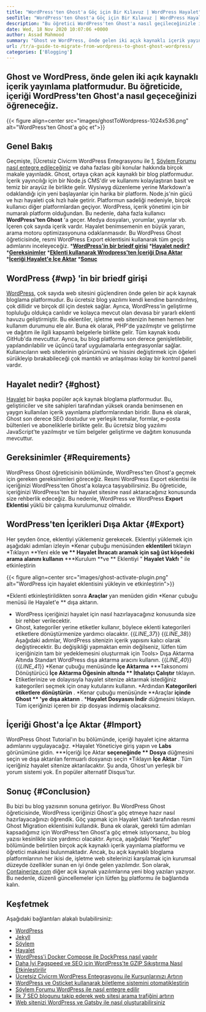 ```yaml
---
title: "WordPress'ten Ghost'a Göç için Bir Kılavuz | WordPress Hayalet" 
seoTitle: "WordPress'ten Ghost'a Göç için Bir Kılavuz | WordPress Hayalet" 
description: "Bu öğretici WordPress'ten Ghost'a nasıl geçileceğinizle ilgilidir. Mevcut WordPress web sitesinden yayınlarınızı ve sayfalarınızı Ghost'a nasıl taşıyacağınızı öğreneceğiz." 
date: Wed, 18 Nov 2020 10:07:06 +0000
author: Assad Mahmood
summary: "Ghost ve WordPress, önde gelen iki açık kaynaklı içerik yayınlama platformudur. Bu öğreticide, içeriği WordPress'ten Ghost'a nasıl geçeceğinizi öğreneceğiz." 
url: /tr/a-guide-to-migrate-from-wordpress-to-ghost-ghost-wordpress/
categories: ['Blogging']
---
```


## Ghost ve WordPress, önde gelen iki açık kaynaklı içerik yayınlama platformudur. Bu öğreticide, içeriği WordPress'ten Ghost'a nasıl geçeceğinizi öğreneceğiz.

{{< figure align=center src="images/ghostToWordpress-1024x536.png" alt="WordPress'ten Ghost'a göç et">}}


## Genel Bakış
Geçmişte, [Ücretsiz Civicrm WordPress Entegrasyonu ile [1], [Söylem Forumu nasıl entegre edileceğiniz][2] ve daha fazlası gibi konular hakkında birçok makale yayınladık. Ghost, ortaya çıkan açık kaynaklı bir blog platformudur. İçerik yayıncılığı için bir Node.js CMS'dir ve kullanımı kolaylaştıran basit ve temiz bir arayüz ile birlikte gelir. Wysiwyg düzenleme yerine Markdown'a odaklandığı için yeni başlayanlar için harika bir platform. Node.js'nin gücü ve hızı hayaleti çok hızlı hale getirir. Platformun sadeliği nedeniyle, birçok kullanıcı diğer platformlardan geçiyor. WordPress, içerik yönetimi için bir numaralı platform olduğundan.
Bu nedenle, daha fazla kullanıcı **WordPress'ten Ghost**  'a geçer. Medya dosyaları, yorumlar, yayınlar vb. İçeren çok sayıda içerik vardır. Hayalet benimsemenin en büyük yararı, arama motoru optimizasyonuna odaklanmasıdır. Bu WordPress Ghost öğreticisinde, resmi WordPress Export eklentisini kullanarak tüm geçiş adımlarını inceleyeceğiz.
  ***[WordPress'in bir briedf girişi][3]** 
  ***[Hayalet nedir?][4]** 
  ***[Gereksinimler][5]** 
  ***[Eklenti kullanarak Wrodpress'ten İçeriği Dışa Aktar][6]** 
  ***[İçeriği Hayalet'e İçe Aktar][7]** 
  ***[Sonuç][8]** 

## **WordPress**    {#wp} 'in bir briedf girişi
[WordPress][9], çok sayıda web sitesini güçlendiren önde gelen bir açık kaynak bloglama platformudur. Bu ücretsiz blog yazılımı kendi kendine barındırılmış, çok dillidir ve birçok dil için destek sağlar. Ayrıca, WordPress'in geliştirme topluluğu oldukça canlıdır ve kolayca mevcut olan devasa bir yararlı eklenti havuzu geliştirmiştir. Bu eklentiler, işletme web sitenizin hemen hemen her kullanım durumunu ele alır. Buna ek olarak, PHP'de yazılmıştır ve geliştirme ve dağıtım ile ilgili kapsamlı belgelerle birlikte gelir. Tüm kaynak kodu GitHub'da mevcuttur. Ayrıca, bu blog platformu son derece genişletilebilir, yapılandırılabilir ve üçüncü taraf uygulamalarla entegrasyonlar sağlar. Kullanıcıların web sitelerinin görünümünü ve hissini değiştirmek için öğeleri sürükleyip bırakabileceği çok mantıklı ve anlaşılması kolay bir kontrol paneli vardır.

## **Hayalet nedir?**    {#ghost}
[Hayalet][10] bir başka popüler açık kaynak bloglama platformudur. Bu, geliştiriciler ve site sahipleri tarafından yüksek oranda benimsenen en yaygın kullanılan içerik yayınlama platformlarından biridir. Buna ek olarak, Ghost son derece SEO dostudur ve yerleşik temalar, formlar, e-posta bültenleri ve aboneliklerle birlikte gelir. Bu ücretsiz blog yazılımı JavaScript'te yazılmıştır ve tüm belgeler geliştirme ve dağıtım konusunda mevcuttur.

## Gereksinimler   {#Requirements}
WordPress Ghost öğreticisinin bölümünde, WordPress'ten Ghost'a geçmek için gereken gereksinimleri göreceğiz. Resmi WordPress Export eklentisi ile içeriğinizi WordPress'ten Ghost'a kolayca taşıyabilirsiniz. Bu öğreticide, içeriğinizi WordPress'ten bir hayalet sitesine nasıl aktaracağınız konusunda size rehberlik edeceğiz. Bu nedenle, WordPress ve WordPress **Export Eklentisi**  yüklü bir çalışma kurulumunuz olmalıdır.

## WordPress'ten İçerikleri Dışa Aktar   {#Export}
Her şeyden önce, eklentiyi yüklemeniz gerekecek. Eklentiyi yüklemek için aşağıdaki adımları izleyin
  *Kenar çubuğu menüsünden **eklentileri**  tıklayın
  *Tıklayın **Yeni ekle  **ve **  Hayalet İhracatı aramak için sağ üst köşedeki arama alanını kullanın** 
  ***Kurulum  **ve **  Eklentiyi " **Hayalet Vakfı**  " ile etkinleştirin

{{< figure align=center src="images/ghost-activate-plugin.png" alt="WordPress için hayalet eklentisini yükleyin ve etkinleştirin">}}

  *Eklenti etkinleştirildikten sonra **Araçlar**  yan menüden gidin
  *Kenar çubuğu menüsü ile Hayalet'e ** dışa aktarın.
  * WordPress içeriğinizi hayalet için nasıl hazırlayacağınız konusunda size bir rehber verilecektir.
  * Ghost, kategoriler yerine etiketler kullanır, böylece eklenti kategorileri etiketlere dönüştürmenize yardımcı olacaktır.
{{_LINE_37_}}
{{_LINE_38_}}
    Aşağıdaki adımlar, WordPress sitenizin içerik yapısını kalıcı olarak değiştirecektir. Bu değişikliği yapmaktan emin değilseniz, lütfen tüm içeriğinizin tam bir yedeklemesini oluşturmak için Tools> Dışa Aktarma Altında Standart WordPress dışa aktarma aracını kullanın.
{{_LINE_40_}}
{{_LINE_41_}}
  *Kenar çubuğu menüsünde **İçe Aktarma** 
  ***Taksonomi Dönüştürücü  **İçe Aktarma Öğesinin altında **  İthalatçı Çalıştır**  tıklayın.
  * Etiketlerinize ve dolayısıyla hayalet sitenize aktarmak istediğiniz kategorileri seçmek için onay kutularını kullanın.
  *Ardından **Kategorileri etiketlere dönüştürün** .
  *Kenar çubuğu menüsünde **Araçlar  **içinde Ghost **  'ye dışa aktarın** .
  ***Hayalet Dosyasını İndir**  düğmesini tıklayın. Tüm içeriğinizi içeren bir zip dosyası indirmiş olacaksınız.

## İçeriği Ghost'a İçe Aktar   {#Import}
WordPress Ghost Tutorial'ın bu bölümünde, içeriği hayalet içine aktarma adımlarını uygulayacağız.
  *Hayalet Yöneticiye giriş yapın ve **Labs**  görünümüne gidin.
  ***İçeriği İçe Aktar  **seçeneğinde **  Dosya**  düğmesini seçin ve dışa aktarılan fermuarlı dosyanızı seçin
  *Tıklayın **İçe Aktar** . Tüm içeriğiniz hayalet sitenize aktarılacaktır.
Şu anda, Ghost'un yerleşik bir yorum sistemi yok. En popüler alternatif Disqus'tur.

## Sonuç   {#Conclusion}
Bu bizi bu blog yazısının sonuna getiriyor. Bu WordPress Ghost öğreticisinde, WordPress içeriğinizi Ghost'a göç etmeye hazır nasıl hazırlayacağınızı öğrendik. Göç yapmak için Hayalet Vakfı tarafından resmi Ghost Migration eklentisini kullandık. Buna ek olarak, gerekli tüm adımları kapsadığımız için WordPress'ten Ghost'a göç etmek istiyorsanız, bu blog yazısı kesinlikle size yardımcı olacaktır. Ayrıca, aşağıdaki “Keşfet” bölümünde belirtilen birçok açık kaynaklı içerik yayınlama platformu ve öğretici makalesi bulunmaktadır. Ancak, bu açık kaynaklı bloglama platformlarının her ikisi de, işletme web sitelerinizi karşılamak için kurumsal düzeyde özellikler sunan en iyi önde gelen yazılımdır.
Son olarak, [Containerize.com][11] diğer açık kaynak yazılımlarına yeni blog yazıları yazıyor. Bu nedenle, düzenli güncellemeler için lütfen [bu][12] platformu ile bağlantıda kalın.

## Keşfetmek
Aşağıdaki bağlantıları alakalı bulabilirsiniz:
  * [WordPress][9]
  * [Jekyll][13]
  * [Söylem][14]
  * [Hayalet][10]
  * [WordPress'i Docker Compose ile DockPress nasıl yapılır][15]
  * [Daha İyi Pagspeed ve SEO için WordPress'te GZIP Sıkıştırma Nasıl Etkinleştirilir][16]
  * [Ücretsiz Civicrm WordPress Entegrasyonu ile Kurşunlarınızı Artırın][1]
  * [WordPress ve Osticket kullanarak biletleme sistemini otomatikleştirin][17]
  * [Söylem Forumu WordPress ile nasıl entegre edilir][2]
  * [İlk 7 SEO blogunu takip ederek web sitesi arama trafiğini artırın][18]
  * [Web sitenizi WordPress ve Gatsby ile nasıl oluşturabilirsiniz][19]

  
[1]: https://blog.containerize.com/blogging/civicrm-wordpress-integration-wordpress-tutorial/
[2]: https://blog.containerize.com/blogging/how-to-integrate-discourse-forum-with-wordpress/
[3]: #wp
[4]: #ghost
[5]: #requirements
[6]: #export
[7]: #import
[8]: #conclusion
[9]: https://products.containerize.com/blogging/wordpress/
[10]: https://products.containerize.com/blogging/ghost/
[11]: https://www.containerize.com/
[12]: https://blog.containerize.com/
[13]: https://products.containerize.com/blogging/jekyll/
[14]: https://products.containerize.com/discussion-forum/discourse/
[15]: https://blog.containerize.com/blogging/how-to-dockerize-wordpress-docker-wordpress/
[16]: https://blog.containerize.com/blogging/how-to-enable-gzip-compression-in-wordpress-gzip-wordpress/
[17]: https://blog.containerize.com/blogging/automate-ticketing-system-using-wordpress-and-osticket/
[18]: https://blog.containerize.com/blogging/increase-website-search-traffic-by-following-top-7-seo-blogs/
[19]: https://blog.containerize.com/blogging/how-does-gatsby-integrate-with-wordpress-gatsby-wordpress/
